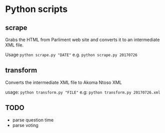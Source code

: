 # Python scripts

## scrape
Grabs the HTML from Parliment web site and converts it to an intermediate XML file.

Usage ```python scrape.py "DATE"```
e.g. ```python scrape.py 20170726```

## transform

Converts the intermediate XML file to Akoma Ntoso XML 

 usage: ```python transform.py "FILE"```
 e.g: ```python transform.py 20170726.xml```


## TODO

* parse question time
* parse voting 
